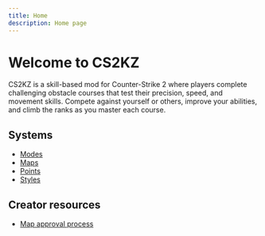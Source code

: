 ```yaml
---
title: Home
description: Home page
---
```


<!-- # Installation guides

- [KZTimer Installation guide](/guides/install-kztimer)

# Global whitelisting guides

- [KZTimer global whitelisting guide](/guides/global-kztimer) -->
# Welcome to CS2KZ
CS2KZ is a skill-based mod for Counter-Strike 2 where players complete challenging obstacle courses 
that test their precision, speed, and movement skills. Compete against yourself or others, improve your abilities, 
and climb the ranks as you master each course.

## Systems

- [Modes](/systems/modes)
- [Maps](/systems/maps)
- [Points](/systems/points)
- [Styles](/guides/Styles)

## Creator resources

- [Map approval process](/mapping/approval)


<!-- # Uncategorized guides

- [Useful plugins guide](/guides/useful-plugins) -->
